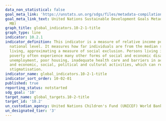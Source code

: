 ```yaml
---
data_non_statistical: false
goal_meta_link: 'https://unstats.un.org/sdgs/files/metadata-compilation/Metadata-Goal-10.pdf '
goal_meta_link_text: United Nations Sustainable Development Goals Metadata (PDF 4.0
  MB)
graph_title: global_indicators.10-2-1-title
graph_type: line
indicator: 10.2.1
indicator_definition: This indicator is a measure of relative income poverty at the
  national level. It measures how far individuals are from the median standard of
  living, approximating a measure of social exclusion. Persons living in relative
  poverty often experience many other forms of social and economic disadvantage through
  unemployment, poor housing, inadequate health care and barriers in accessing education
  and economic, social, political and cultural activities, which can result from social
  stigmatisation.
indicator_name: global_indicators.10-2-1-title
indicator_sort_order: 10-02-01
published: true
reporting_status: notstarted
sdg_goal: '10'
target_name: global_targets.10-2-title
target_id: '10.2'
un_custodian_agency: United Nations Children's Fund (UNICEF) World Bank (WB)
un_designated_tier: '3'
---
```

